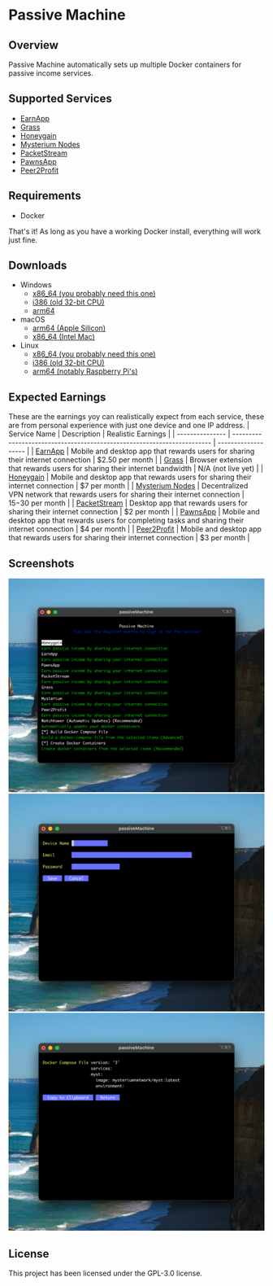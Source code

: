 # Passive Machine

## Overview
Passive Machine automatically sets up multiple Docker containers for passive income services.

## Supported Services
- [EarnApp](https://earnapp.com/i/J9XF4PXJ)
- [Grass](https://app.getgrass.io/register/?referralCode=u154dPm508iVxXy)
- [Honeygain](https://r.honeygain.me/SAMUEC73)
- [Mysterium Nodes](https://mystnodes.co/?referral_code=ijIy8nJv8xqVoshRmJjKATvoZZYKZ3jhzOY3FWy6)
- [PacketStream](https://packetstream.io/?psr=4cRE)
- [PawnsApp](https://pawns.app/?r=1112060)
- [Peer2Profit](https://t.me/peer2profit_app_bot?start=1671204644639c8f24d663c)

## Requirements
- Docker

That's it! As long as you have a working Docker install, everything will work just fine.

## Downloads
- Windows
    - [x86_64 (you probably need this one)](https://github.com/Xpl0itU/passiveMachine/releases/latest/download/passiveMachine_Windows_x86_64.zip)
    - [i386 (old 32-bit CPU)](https://github.com/Xpl0itU/passiveMachine/releases/latest/download/passiveMachine_Windows_i386.zip)
    - [arm64](https://github.com/Xpl0itU/passiveMachine/releases/latest/download/passiveMachine_Windows_arm64.zip)
- macOS
    - [arm64 (Apple Silicon)](https://github.com/Xpl0itU/passiveMachine/releases/latest/download/passiveMachine_Darwin_arm64.tar.gz)
    - [x86_64 (Intel Mac)](https://github.com/Xpl0itU/passiveMachine/releases/latest/download/passiveMachine_Darwin_x86_64.tar.gz)
- Linux
    - [x86_64 (you probably need this one)](https://github.com/Xpl0itU/passiveMachine/releases/latest/download/passiveMachine_Linux_x86_64.tar.gz)
    - [i386 (old 32-bit CPU)](https://github.com/Xpl0itU/passiveMachine/releases/latest/download/passiveMachine_Linux_i386.tar.gz)
    - [arm64 (notably Raspberry Pi's)](https://github.com/Xpl0itU/passiveMachine/releases/latest/download/passiveMachine_Linux_arm64.tar.gz)

## Expected Earnings
These are the earnings yoy can realistically expect from each service, these are from personal experience with just one device and one IP address.
| Service Name    | Description                                                             | Realistic Earnings  |
| --------------- | ----------------------------------------------------------------------- | ------------------- |
| [EarnApp](https://earnapp.com/i/J9XF4PXJ)         | Mobile and desktop app that rewards users for sharing their internet connection | $2.50 per month    |
| [Grass](https://app.getgrass.io/register/?referralCode=u154dPm508iVxXy)           | Browser extension that rewards users for sharing their internet bandwidth | N/A (not live yet)    |
| [Honeygain](https://r.honeygain.me/SAMUEC73)       | Mobile and desktop app that rewards users for sharing their internet connection     | $7 per month   |
| [Mysterium Nodes](https://mystnodes.co/?referral_code=ijIy8nJv8xqVoshRmJjKATvoZZYKZ3jhzOY3FWy6) | Decentralized VPN network that rewards users for sharing their internet connection | $15-$30 per month   |
| [PacketStream](https://packetstream.io/?psr=4cRE)    | Desktop app that rewards users for sharing their internet connection     | $2 per month   |
| [PawnsApp](https://pawns.app/?r=1112060)        | Mobile and desktop app that rewards users for completing tasks and sharing their internet connection | $4 per month    |
| [Peer2Profit](https://t.me/peer2profit_app_bot?start=1671204644639c8f24d663c)     | Mobile and desktop app that rewards users for sharing their internet connection     | $3 per month   |

## Screenshots
![main menu](docs/mainMenu.png)
![config](docs/config.png)
![dockerCompose](docs/dockerCompose.png)

## License
This project has been licensed under the GPL-3.0 license.